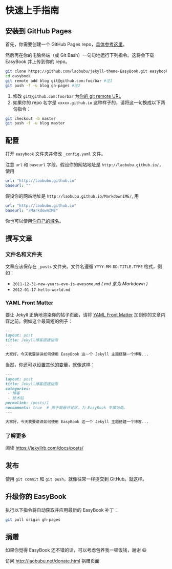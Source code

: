 # 快速上手指南

## 安装到 GitHub Pages

首先，你需要创建一个 GitHub Pages repo，[具体参考这里](https://pages.github.com/)。

然后再在你的电脑终端（或 Git Bash）一句句地运行下列指令。这将会下载 EasyBook 并上传到你的 repo。

```bash
git clone https://github.com/laobubu/jekyll-theme-EasyBook.git easybook
cd easybook
git remote add blog git@github.com:foo/bar #注1
git push -f -u blog gh-pages #注2
```

1. 修改 `git@github.com:foo/bar` 为[你的 git remote URL](https://help.github.com/articles/which-remote-url-should-i-use/)
2. 如果你的 repo 名字是 `xxxxx.github.io` 这种样子的，请将这一句换成以下两句指令：

```bash
git checkout -b master
git push -f -u blog master
```

## 配置

打开 `easybook` 文件夹并修改 `_config.yaml` 文件。

注意 `url` 和 `baseurl` 字段。假设你的网站地址是 `http://laobubu.github.io/`，使用

```yaml
url: "http://laobubu.github.io"
baseurl: ""
```

假设你的网站地址是 `http://laobubu.github.io/MarkdownIME/`, 用

```yaml
url: "http://laobubu.github.io"
baseurl: "/MarkdownIME"
```

你也可以使用[你自己的域名](https://help.github.com/articles/setting-up-a-custom-subdomain/)。

## 撰写文章

### 文件名和文件夹

文章应该保存在 `_posts` 文件夹。文件名遵循 `YYYY-MM-DD-TITLE.TYPE` 格式，例如：

- `2011-12-31-new-years-eve-is-awesome.md` *( md 意为 Markdown )*
- `2012-01-17-hello-world.md`

### YAML Front Matter

要让 Jekyll 正确地渲染你的帖子页面，请将 [YAML Front Matter](https://jekyllrb.com/docs/frontmatter/) 加到你的文章内容之前。例如这个最简短的例子：

```markdown
---
layout: post
title: Jekyll博客搭建指南
---

大家好，今天我要讲讲如何使用 EasyBook 这一个 Jekyll 主题搭建一个博客...
```

当然，你还可以设置[其他的变量](https://jekyllrb.com/docs/frontmatter/#predefined-global-variables)，就像这样：

```markdown
---
layout: post
title: Jekyll博客搭建指南
categories: 
 - 博客
 - 技术贴
permalink: /posts/1
nocomments: true  # 用于屏蔽评论区，为 EasyBook 专属功能。
---

大家好，今天我要讲讲如何使用 EasyBook 这一个 Jekyll 主题搭建一个博客...
```

### 了解更多

阅读 <https://jekyllrb.com/docs/posts/>

## 发布

使用 `git commit` 和 `git push`，就像往常一样提交到 GitHub。就这样。

## 升级你的 EasyBook

执行以下指令将自动获取并应用最新的 EasyBook 补丁：

```bash
git pull origin gh-pages
```

## 捐赠

如果你觉得 EasyBook 还不错的话，可以考虑包养我一顿饭钱，谢谢 :smiley: 

访问 <http://laobubu.net/donate.html> 捐赠页面
